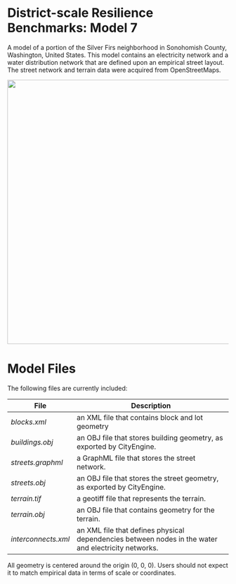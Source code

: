 # District-scale Resilience Benchmarks: Model 7

A model of a portion of the Silver Firs neighborhood in Sonohomish County, Washington, United States. This model contains an electricity network and a water distribution network that are defined upon an empirical street layout. The street network and terrain data were acquired from OpenStreetMaps.

<p align="center">
<img src="https://github.com/uvicjames/district_scale_resilience_benchmarks/assets/6242976/f629a239-44ef-436b-be90-8f215a6e1c7e" width="600">
</p>


# Model Files

The following files are currently included:

| File  | Description |
| ------------- | ------------- |
| _blocks.xml_  | an XML file that contains block and lot geometry  |
|_buildings.obj_| an OBJ file that stores building geometry, as exported by CityEngine.|
| _streets.graphml_| a GraphML file that stores the street network.|
| _streets.obj_| an OBJ file that stores the street geometry, as exported by CityEngine.|
|_terrain.tif_|	a geotiff file that represents the terrain.|
|_terrain.obj_|	an OBJ file that contains geometry for the terrain.|
| _interconnects.xml_| an XML file that defines physical dependencies between nodes in the water and electricity networks.|

All geometry is centered around the origin (0, 0, 0). Users should not expect it to match empirical data in terms of scale or coordinates. 

